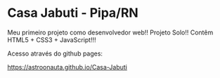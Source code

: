 # Casa Jabuti - Pipa/RN
Meu primeiro projeto como desenvolvedor web!! Projeto Solo!!
Contêm HTML5 + CSS3 + JavaScript!!!

Acesso através do github pages:

https://astroonauta.github.io/Casa-Jabuti

